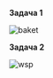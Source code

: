 **Задача 1**  

![baket](https://user-images.githubusercontent.com/26553608/176375608-72cf295d-b8a7-42e5-8f2a-8cb9080cbc7e.PNG)


**Задача 2**  

![wsp](https://user-images.githubusercontent.com/26553608/176375725-bcfdca5d-572a-4025-9abe-cc58cd06cd68.PNG)

